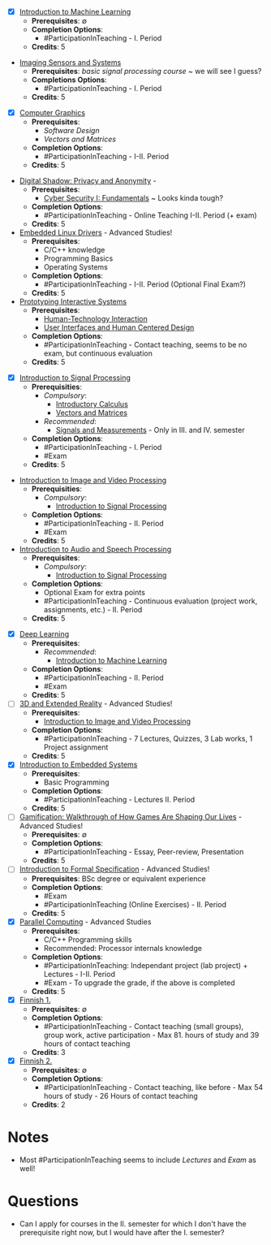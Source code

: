 - [x] [Introduction to Machine Learning](https://www.tuni.fi/en/students-guide/curriculum/course-units/tut-cu-g-36124?year=2024)
	- **Prerequisites**: $\emptyset$
	- **Completion Options**: 
		- #ParticipationInTeaching - I. Period
	- **Credits**: 5
- [Imaging Sensors and Systems](https://www.tuni.fi/en/students-guide/curriculum/course-units/otm-2b7cb1af-d4d6-42b5-9a3f-6c25be040b73?year=2024)
	- **Prerequisites**: *basic signal processing course* ~ we will see I guess?
	- **Completions Options**:
		- #ParticipationInTeaching - I. Period
	- **Credits**: 5
- [x] [Computer Graphics](https://www.tuni.fi/en/students-guide/curriculum/course-units/tut-cu-g-45745?year=2024) 
	- **Prerequisites**: 
		- *Software Design*
		- *Vectors and Matrices*
	- **Completion Options**:
		- #ParticipationInTeaching - I-II. Period
	- **Credits**: 5
- [Digital Shadow: Privacy and Anonymity](https://www.tuni.fi/studentsguide/curriculum/course-units/otm-6fe0ae65-c0a5-4dc3-a248-b6f19cf67e81?year=2024&activeTab=1) - 
	- **Prerequisites**:
		- [Cyber Security I: Fundamentals](https://www.tuni.fi/studentsguide/curriculum/course-units/tut-cu-g-45501?year=2024) ~ Looks kinda tough?
	- **Completion Options**:
		- #ParticipationInTeaching - Online Teaching I-II. Period (+ exam)
	- **Credits**: 5
- [Embedded Linux Drivers](https://www.tuni.fi/en/students-guide/curriculum/course-units/tut-cu-g-45464?year=2024) - Advanced Studies!
	- **Prerequisites**: 
		- C/C++ knowledge
		- Programming Basics
		- Operating Systems
	- **Completion Options**:
		- #ParticipationInTeaching - I-II. Period (Optional Final Exam?)
	- **Credits**: 5
- [Prototyping Interactive Systems](https://www.tuni.fi/en/students-guide/curriculum/course-units/otm-081e9971-82b5-44d2-9b3b-07c55897ac3e?year=2024)
	- **Prerequisites**:
		- [Human-Technology Interaction](https://www.tuni.fi/studentsguide/curriculum/course-units/otm-4da0e13d-222a-4e14-a239-86b76346ba14?year=2024)
		- [User Interfaces and Human Centered Design](https://www.tuni.fi/studentsguide/curriculum/course-units/otm-5eba3bbe-7d82-4a25-8864-01a63bc37657?year=2024)
	- **Completion Options**:
		-  #ParticipationInTeaching - Contact teaching, seems to be no exam, but continuous evaluation
	- **Credits**: 5
- [x] [Introduction to Signal Processing](https://www.tuni.fi/en/students-guide/curriculum/course-units/tut-cu-g-36355?year=2024)
	- **Prerequisities**: 
		- *Compulsory*:
			- [Introductory Calculus](https://www.tuni.fi/studentsguide/curriculum/course-units/tut-cu-g-35897?year=2024)
			- [Vectors and Matrices](https://www.tuni.fi/studentsguide/curriculum/course-units/tut-cu-g-35898?year=2024)
		- *Recommended*: 
			- [Signals and Measurements](https://www.tuni.fi/en/students-guide/curriculum/course-units/tut-cu-g-45460?year=2024) - Only in III. and IV. semester
	- **Completion Options**:
		- #ParticipationInTeaching - I. Period
		- #Exam
	- **Credits**: 5
- [Introduction to Image and Video Processing](https://www.tuni.fi/en/students-guide/curriculum/course-units/tut-cu-g-43018?year=2024)
	- **Prerequisities**:
		- *Compulsory*:
			- [Introduction to Signal Processing](https://www.tuni.fi/en/students-guide/curriculum/course-units/tut-cu-g-36355?year=2024)
	- **Completion Options**:
		- #ParticipationInTeaching - II. Period
		- #Exam
	- **Credits**: 5
- [Introduction to Audio and Speech Processing](https://www.tuni.fi/en/students-guide/curriculum/course-units/tut-cu-g-43032?year=2024)
	- **Prerequisites**:
		- *Compulsory*:
			- [Introduction to Signal Processing](https://www.tuni.fi/en/students-guide/curriculum/course-units/tut-cu-g-36355?year=2024) 
	- **Completion Options**:
		- Optional Exam for extra points
		- #ParticipationInTeaching - Continuous evaluation (project work, assignments, etc.) - II. Period
	- **Credits**: 5
- [x] [Deep Learning](https://www.tuni.fi/en/students-guide/curriculum/course-units/tut-cu-g-42119?year=2024)
	- **Prerequisites**:
		- *Recommended*:
			- [Introduction to Machine Learning](https://www.tuni.fi/en/students-guide/curriculum/course-units/tut-cu-g-36124?year=2024) 
	- **Completion Options**:
		- #ParticipationInTeaching - II. Period
		- #Exam
	- **Credits**: 5
- [ ] [3D and Extended Reality](https://www.tuni.fi/en/students-guide/curriculum/course-units/tut-cu-g-36177?year=2024) - Advanced Studies!
	- **Prerequisites**:
		- [Introduction to Image and Video Processing](https://www.tuni.fi/en/students-guide/curriculum/course-units/tut-cu-g-43018?year=2024)
	- **Completion Options**:
		- #ParticipationInTeaching - 7 Lectures, Quizzes, 3 Lab works, 1 Project assignment
	- **Credits**: 5
- [x] [Introduction to Embedded Systems](https://www.tuni.fi/en/students-guide/curriculum/course-units/tut-cu-g-45577?year=2024)
	- **Prerequisites**:
		- Basic Programming
	- **Completion Options**:
		- #ParticipationInTeaching - Lectures II. Period
	- **Credits**: 5
- [ ] [Gamification: Walkthrough of How Games Are Shaping Our Lives](https://www.tuni.fi/en/students-guide/curriculum/course-units/tut-cu-g-45330?year=2024) - Advanced Studies!
	- **Prerequisites**: $\emptyset$
	- **Completion Options**: 
		- #ParticipationInTeaching - Essay, Peer-review, Presentation
	- **Credits**: 5
- [ ] [Introduction to Formal Specification](https://www.tuni.fi/en/students-guide/curriculum/course-units/uta-ykoodi-37057?year=2024) - Advanced Studies!
	- **Prerequisites**: BSc degree or equivalent experience
	- **Completion Options**:
		- #Exam 
		- #ParticipationInTeaching (Online Exercises) - II. Period
	- **Credits**: 5
- [x] [Parallel Computing](https://www.tuni.fi/en/students-guide/curriculum/course-units/tut-cu-g-42084?year=2024) - Advanced Studies
	- **Prerequisites**: 
		- C/C++ Programming skills
		- Recommended: Processor internals knowledge
	- **Completion Options**:
		- #ParticipationInTeaching: Independant project (lab project) + Lectures - I-II. Period
		- #Exam - To upgrade the grade, if the above is completed 
	- **Credits**: 5
- [x] [Finnish 1.](https://www.tuni.fi/en/students-guide/curriculum/course-units/uta-ykoodi-26621?year=2024)
	- **Prerequisites**: $\emptyset$
	- **Completion Options**:
		- #ParticipationInTeaching - Contact teaching (small groups), group work, active participation - Max 81. hours of study and 39 hours of contact teaching
	- **Credits**: 3
- [x] [Finnish 2.](https://www.tuni.fi/en/students-guide/curriculum/course-units/uta-ykoodi-26622?year=2024)
	- **Prerequisites**: $\emptyset$
	- **Completion Options**: 
		- #ParticipationInTeaching - Contact teaching, like before - Max 54 hours of study - 26 Hours of contact teaching
	- **Credits**: 2
# Notes

- Most #ParticipationInTeaching seems to include *Lectures* and *Exam* as well!

# Questions

- Can I apply for courses in the II. semester for which I don't have the prerequisite right now, but I would have after the I. semester?